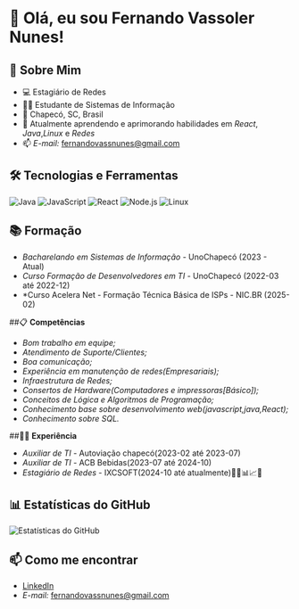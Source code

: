 
# 👋 Olá, eu sou Fernando Vassoler Nunes!

## 🚀 Sobre Mim
- 💻 Estagiário de Redes
- 👨‍💻 Estudante de Sistemas de Informação
- 📍 Chapecó, SC, Brasil
- 🌱 Atualmente aprendendo e aprimorando habilidades em *React*, *Java*,*Linux* e *Redes*
- 📫 *E-mail:* fernandovassnunes@gmail.com

## 🛠 Tecnologias e Ferramentas
![Java](https://img.shields.io/badge/Java-ED8B00?style=flat&logo=openjdk&logoColor=black)
![JavaScript](https://img.shields.io/badge/JavaScript-F7DF1E?style=for-the-badge&logo=javascript&logoColor=black)
![React](https://img.shields.io/badge/React-61DAFB?style=for-the-badge&logo=react&logoColor=black)
![Node.js](https://img.shields.io/badge/Node.js-339933?style=for-the-badge&logo=node.js&logoColor=white)
![Linux](https://img.shields.io/badge/Linux-FCC624?style=for-the-badge&logo=linux&logoColor=black)

## 📚 Formação
- *Bacharelando em Sistemas de Informação* - UnoChapecó (2023 - Atual)
- *Curso Formação de Desenvolvedores em TI* - UnoChapecó (2022-03 até 2022-12)
- *Curso Acelera Net - Formação Técnica Básica de ISPs - NIC.BR (2025-02)

##📋 **Competências**
- *Bom trabalho em equipe;*
- *Atendimento de Suporte/Clientes;*
- *Boa comunicação;*
- *Experiência em manutenção de redes(Empresariais);*
- *Infraestrutura de Redes;*
- *Consertos de Hardware(Computadores e impressoras[Básico]);*
- *Conceitos de Lógica e Algoritmos de Programação;*
- *Conhecimento base sobre desenvolvimento web(javascript,java,React);*
- *Conhecimento sobre SQL.*


##👨‍💼 **Experiência**
- *Auxiliar de TI* - Autoviação chapecó(2023-02 até 2023-07)
- *Auxiliar de TI* - ACB Bebidas(2023-07 até 2024-10)
- *Estagiário de Redes* - IXCSOFT(2024-10 até atualmente)👨‍💼📊📈📁

## 📊 Estatísticas do GitHub
![Estatísticas do GitHub](https://github-readme-stats.vercel.app/api?username=FernandoVass&show_icons=true&theme=radical)

## 📫 Como me encontrar
- [LinkedIn](https://www.linkedin.com/in/fernando-vassoler-4a830b226/)
- *E-mail:* fernandovassnunes@gmail.com 

<!--
**FernandoVass/FernandoVass** is a ✨ _special_ ✨ repository because its `README.md` (this file) appears on your GitHub profile.

Here are some ideas to get you started:

- 🔭 I’m currently working on ...
- 🌱 I’m currently learning ...
- 👯 I’m looking to collaborate on ...
- 🤔 I’m looking for help with ...
- 💬 Ask me about ...
- 📫 How to reach me: ...
- 😄 Pronouns: ...
- ⚡ Fun fact: ...
-->
